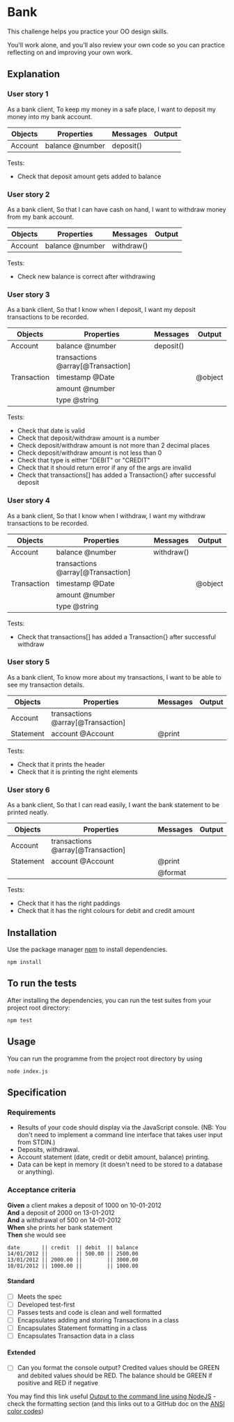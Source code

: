 # Bank

This challenge helps you practice your OO design skills.

You'll work alone, and you'll also review your own code so you can practice reflecting on and improving your own work.

## Explanation

### User story 1

As a bank client, 
To keep my money in a safe place,
I want to deposit my money into my bank account. 

| Objects | Properties      | Messages  | Output |
| ------- | --------------- | --------- | ------ |
| Account | balance @number | deposit() |        |

Tests:
<ul>
    <li>Check that deposit amount gets added to balance</li>
</ul>

### User story 2

As a bank client, 
So that I can have cash on hand,
I want to withdraw money from my bank account.

| Objects | Properties      | Messages   | Output |
| ------- | --------------- | ---------- | ------ |
| Account | balance @number | withdraw() |        |

Tests:
<ul>
    <li>Check new balance is correct after withdrawing</li>
</ul>

### User story 3

As a bank client, 
So that I know when I deposit,
I want my deposit transactions to be recorded. 

| Objects     | Properties                        | Messages  | Output  |
| ----------- | --------------------------------- | --------- | ------- |
| Account     | balance @number                   | deposit() |         |
|             | transactions @array[@Transaction] |           |         |
| Transaction | timestamp @Date                   |           | @object |
|             | amount @number                    |           |         |
|             | type @string                      |           |         |

Tests:
<ul>
    <li>Check that date is valid</li>
    <li>Check that deposit/withdraw amount is a number</li>
    <li>Check deposit/withdraw amount is not more than 2 decimal places</li>
    <li>Check deposit/withdraw amount is not less than 0</li>
    <li>Check that type is either "DEBIT" or "CREDIT"</li>
    <li>Check that it should return error if any of the args are invalid</li>
    <li>Check that transactions[] has added a Transaction{} after successful deposit</li>
</ul>

### User story 4

As a bank client,
So that I know when I withdraw, 
I want my withdraw transactions to be recorded. 

| Objects     | Properties                        | Messages   | Output  |
| ----------- | --------------------------------- | ---------- | ------- |
| Account     | balance @number                   | withdraw() |         |
|             | transactions @array[@Transaction] |            |         |
| Transaction | timestamp @Date                   |            | @object |
|             | amount @number                    |            |         |
|             | type @string                      |            |         |

Tests:
<ul>
    <li>Check that transactions[] has added a Transaction{} after successful withdraw</li>
</ul>

### User story 5

As a bank client,
To know more about my transactions,
I want to be able to see my transaction details. 

| Objects   | Properties                        | Messages | Output |
| --------- | --------------------------------- | -------- | ------ |
| Account   | transactions @array[@Transaction] |          |        |
| Statement | account @Account                  | @print   |        |

Tests: 
<ul>
    <li>Check that it prints the header</li>
    <li>Check that it is printing the right elements</li>
</ul>

### User story 6

As a bank client,
So that I can read easily,
I want the bank statement to be printed neatly.

| Objects   | Properties                        | Messages | Output |
| --------- | --------------------------------- | -------- | ------ |
| Account   | transactions @array[@Transaction] |          |        |
| Statement | account @Account                  | @print   |        |
|           |                                   | @format  |        |

Tests: 
<ul>
    <li>Check that it has the right paddings</li>
    <li>Check that it has the right colours for debit and credit amount</li>
</ul>



## Installation
Use the package manager [npm](https://docs.npmjs.com/cli/v9/commands/npm-install) to install dependencies.
```
npm install
```

## To run the tests
After installing the dependencies, you can run the test suites from your project root directory: 
```
npm test
```

## Usage
You can run the programme from the project root directory by using
```
node index.js
```

## Specification

### Requirements

* Results of your code should display via the JavaScript console.  (NB: You don't need to implement a command line interface that takes user input from STDIN.)
* Deposits, withdrawal.
* Account statement (date, credit or debit amount, balance) printing.
* Data can be kept in memory (it doesn't need to be stored to a database or anything).

### Acceptance criteria

**Given** a client makes a deposit of 1000 on 10-01-2012  
**And** a deposit of 2000 on 13-01-2012  
**And** a withdrawal of 500 on 14-01-2012  
**When** she prints her bank statement  
**Then** she would see

```
date       || credit  || debit  || balance
14/01/2012 ||         || 500.00 || 2500.00
13/01/2012 || 2000.00 ||        || 3000.00
10/01/2012 || 1000.00 ||        || 1000.00
```


#### Standard
- [ ] Meets the spec
- [ ] Developed test-first
- [ ] Passes tests and code is clean and well formatted
- [ ] Encapsulates adding and storing Transactions in a class
- [ ] Encapsulates Statement formatting in a class
- [ ] Encapsulates Transaction data in a class

#### Extended
- [ ] Can you format the console output?  Credited values should be GREEN and debited values should be RED.  The balance should be GREEN if positive and RED if negative

You may find this link useful [Output to the command line using NodeJS](https://nodejs.dev/en/learn/output-to-the-command-line-using-nodejs/) - check the formatting section (and this links out to a GitHub doc on the [ANSI color codes](https://gist.github.com/iamnewton/8754917))
